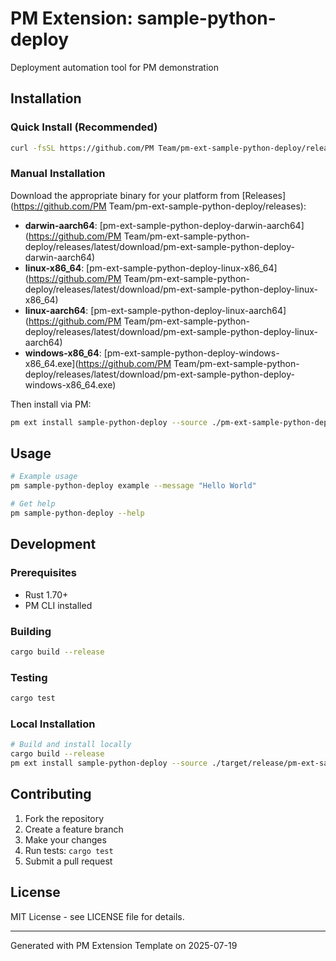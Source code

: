 # PM Extension: sample-python-deploy

Deployment automation tool for PM demonstration

## Installation

### Quick Install (Recommended)
```bash
curl -fsSL https://github.com/PM Team/pm-ext-sample-python-deploy/releases/latest/download/install.sh | sh
```

### Manual Installation
Download the appropriate binary for your platform from [Releases](https://github.com/PM Team/pm-ext-sample-python-deploy/releases):

- **darwin-aarch64**: [pm-ext-sample-python-deploy-darwin-aarch64](https://github.com/PM Team/pm-ext-sample-python-deploy/releases/latest/download/pm-ext-sample-python-deploy-darwin-aarch64)
- **linux-x86_64**: [pm-ext-sample-python-deploy-linux-x86_64](https://github.com/PM Team/pm-ext-sample-python-deploy/releases/latest/download/pm-ext-sample-python-deploy-linux-x86_64)
- **linux-aarch64**: [pm-ext-sample-python-deploy-linux-aarch64](https://github.com/PM Team/pm-ext-sample-python-deploy/releases/latest/download/pm-ext-sample-python-deploy-linux-aarch64)
- **windows-x86_64**: [pm-ext-sample-python-deploy-windows-x86_64.exe](https://github.com/PM Team/pm-ext-sample-python-deploy/releases/latest/download/pm-ext-sample-python-deploy-windows-x86_64.exe)

Then install via PM:
```bash
pm ext install sample-python-deploy --source ./pm-ext-sample-python-deploy-<platform>
```

## Usage

```bash
# Example usage
pm sample-python-deploy example --message "Hello World"

# Get help
pm sample-python-deploy --help
```

## Development

### Prerequisites
- Rust 1.70+
- PM CLI installed

### Building
```bash
cargo build --release
```

### Testing
```bash
cargo test
```

### Local Installation
```bash
# Build and install locally
cargo build --release
pm ext install sample-python-deploy --source ./target/release/pm-ext-sample-python-deploy
```

## Contributing

1. Fork the repository
2. Create a feature branch
3. Make your changes
4. Run tests: `cargo test`
5. Submit a pull request

## License

MIT License - see LICENSE file for details.

---
Generated with PM Extension Template on 2025-07-19
